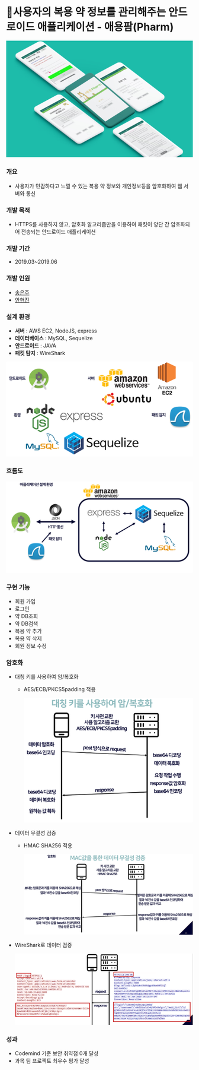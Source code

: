 # 🔎사용자의 복용 약 정보를 관리해주는 안드로이드 애플리케이션 - 애용팜(Pharm)

![main](./res/KakaoTalk_20200926_184350667.jpg)

### 개요

* 사용자가 민감하다고 느낄 수 있는 복용 약 정보와 개인정보등을 암호화하여 웹 서버와 통신

### 개발 목적

* HTTPS를 사용하지 않고, 암호화 알고리즘만을 이용하여 패킷이 양단 간 암호화되어 전송되는 안드로이드 애플리케이션

### 개발 기간
* 2019.03~2019.06

### 개발 인원
* [송은주](https://github.com/OctopusSwellfish)
* [안현진](https://github.com/HyeonJinGitHub)

### 설계 환경
* **서버** : AWS EC2, NodeJS, express
* **데이터베이스** : MySQL, Sequelize
* **안드로이드** : JAVA
* **패킷 탐지** : WireShark

![enviorment](res/enviorment.png)

### 흐름도

![enviroment_2](./res/enviorment2.png)

### 구현 기능

* 회원 가입
* 로그인
* 약 DB조회
* 약 DB검색
* 복용 약 추가
* 복용 약 삭제
* 회원 정보 수정

### 암호화

* 대칭 키를 사용하여 암/복호화

  * AES/ECB/PKCS5padding 적용

    ![encrpyt](./res/howtoencrypt.png)

* 데이터 무결성 검증

  * HMAC SHA256 적용

    ![integrity](./res/howtocheckIntegrity.png)
    
* WireShark로 데이터 검증

    ![Wireshark](./res/encryptResult.png)

### 성과

* Codemind 기준 보안 취약점 0개 달성
* 과목 팀 프로젝트 최우수 평가 달성
